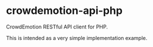 crowdemotion-api-php
====================

CrowdEmotion RESTful API client for PHP.

This is intended as a very simple implementation example.
